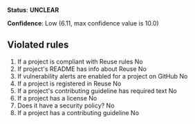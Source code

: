 **Status**: **UNCLEAR**

**Confidence**: Low (6.11, max confidence value is 10.0)

## Violated rules

1.  If a project is compliant with Reuse rules No
1.  If project's README has info about Reuse No
1.  If vulnerability alerts are enabled for a project on GitHub No
1.  If a project is registered in Reuse No
1.  If a project's contributing guideline has required text No
1.  If a project has a license No
1.  Does it have a security policy? No
1.  If a project has a contributing guideline No

